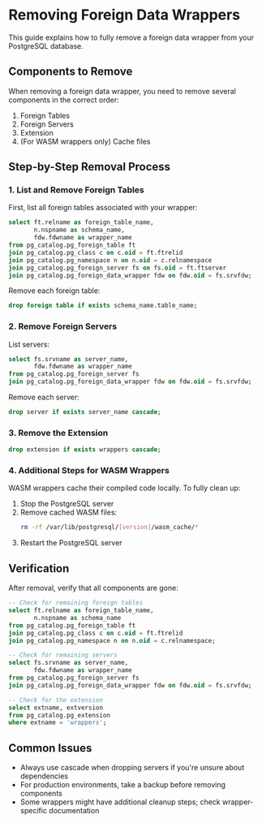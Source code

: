 # Removing Foreign Data Wrappers

This guide explains how to fully remove a foreign data wrapper from your PostgreSQL database.

## Components to Remove

When removing a foreign data wrapper, you need to remove several components in the correct order:

1. Foreign Tables
2. Foreign Servers
3. Extension
4. (For WASM wrappers only) Cache files

## Step-by-Step Removal Process

### 1. List and Remove Foreign Tables

First, list all foreign tables associated with your wrapper:

```sql
select ft.relname as foreign_table_name,
       n.nspname as schema_name,
       fdw.fdwname as wrapper_name
from pg_catalog.pg_foreign_table ft
join pg_catalog.pg_class c on c.oid = ft.ftrelid
join pg_catalog.pg_namespace n on n.oid = c.relnamespace
join pg_catalog.pg_foreign_server fs on fs.oid = ft.ftserver
join pg_catalog.pg_foreign_data_wrapper fdw on fdw.oid = fs.srvfdw;
```

Remove each foreign table:

```sql
drop foreign table if exists schema_name.table_name;
```

### 2. Remove Foreign Servers

List servers:

```sql
select fs.srvname as server_name,
       fdw.fdwname as wrapper_name
from pg_catalog.pg_foreign_server fs
join pg_catalog.pg_foreign_data_wrapper fdw on fdw.oid = fs.srvfdw;
```

Remove each server:

```sql
drop server if exists server_name cascade;
```

### 3. Remove the Extension

```sql
drop extension if exists wrappers cascade;
```

### 4. Additional Steps for WASM Wrappers

WASM wrappers cache their compiled code locally. To fully clean up:

1. Stop the PostgreSQL server
2. Remove cached WASM files:
   ```bash
   rm -rf /var/lib/postgresql/[version]/wasm_cache/*
   ```
3. Restart the PostgreSQL server

## Verification

After removal, verify that all components are gone:

```sql
-- Check for remaining foreign tables
select ft.relname as foreign_table_name,
       n.nspname as schema_name
from pg_catalog.pg_foreign_table ft
join pg_catalog.pg_class c on c.oid = ft.ftrelid
join pg_catalog.pg_namespace n on n.oid = c.relnamespace;

-- Check for remaining servers
select fs.srvname as server_name,
       fdw.fdwname as wrapper_name
from pg_catalog.pg_foreign_server fs
join pg_catalog.pg_foreign_data_wrapper fdw on fdw.oid = fs.srvfdw;

-- Check for the extension
select extname, extversion
from pg_catalog.pg_extension
where extname = 'wrappers';
```

## Common Issues

- Always use cascade when dropping servers if you're unsure about dependencies
- For production environments, take a backup before removing components
- Some wrappers might have additional cleanup steps; check wrapper-specific documentation
